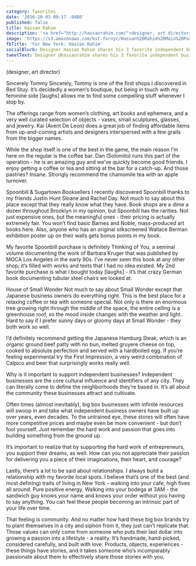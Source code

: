 ```yaml
---
category: favorites
date: '2016-10-03 09:17 -0400'
published: false
title: Hassan Rahim
description: '<a href="http://hassanrahim.com/">designer, art director</a>'
image: 'https://s3.amazonaws.com/bst-fornyc/Hassan%20Rahim%20Main%20Portrait.jpg'
fbTitle: 'For New York: Hassan Rahim'
socialBlurb: Designer Hassan Rahim shares his 3 favorite independent businesses in NYC.
tweetText: Designer @hassanrahim shares his 3 favorite independent businesses in NYC
---
```

 (designer, art director)

Sincerely Tommy
Sincerely, Tommy is one of the first shops I discovered in Bed Stuy. It’s decidedly a women’s boutique, but being in touch with my feminine side [laughs] allows me to find some compelling stuff whenever I stop by. 

The offerings range from women’s clothing, art books and ephemera, and a very well curated selection of objects - vases, small sculptures, glasses, and jewelry. Kai (Avent De Leon) does a great job of finding affordable items from up-and-coming artists and designers interspersed with a few grails from the bigger names.

While the shop itself is one of the best in the game, the main reason I’m here on the regular is the coffee bar. Dan (Solomito) runs this part of the operation - he is an amazing guy and we’ve quickly become good friends. I enjoy getting a coffee or tea and sitting at the bar for a catch-up. And those pastries? Insane. Strongly recommend the chamomile tea with an apple turnover.

Spoonbill & Sugartown Booksellers
I recently discovered Spoonbill thanks to my friends Justin Hunt Sloane and Rachel Day. Not much to say about this place except that they really know what they have. Book shops are a dime a dozen throughout Brooklyn in my opinion, but Spoonbill has the rarities. Not just expensive ones, but the meaningful ones - their pricing is actually extremely fair. You won’t find basic Barnes and Noble, mass-produced art books here. Also, anyone who has an original silkscreened Wallace Berman exhibition poster up on their walls gets bonus points in my book. 

My favorite Spoonbill purchase is definitely Thinking of You, a seminal volume documenting the work of Barbara Kruger that was published by MOCA Los Angeles in the early 90s. I’ve never seen this book at any other shop; it’s filled with works and texts that I had no idea existed. My 2nd favorite purchase is what I bought today [laughs] - it’s that crazy German book documenting tubular steel chairs we looked at.

House of Small Wonder
Not much to say about Small Wonder except that Japanese business owners do everything right. This is the best place for a relaxing coffee or tea with someone special. Not only is there an enormous tree growing right through the middle of the space, the entire ceiling is a greenhouse roof, so the mood inside changes with the weather and light. Hard to say if I prefer sunny days or gloomy days at Small Wonder - they both work so well.

I’d definitely recommend getting the Japanese Hamburg Steak, which is an organic ground beef patty with no bun, melted gruyere cheese on top, cooked to absolute perfection and served with a hardboiled egg. If you’re feeling experimental try the First Impression, a very weird combination of Calpico and beer that surprisingly works really well.

Why is it important to support independent businesses?
Independent businesses are the core cultural influence and identifiers of any city. They can literally come to define the neighborhoods they’re based in. It’s all about the community these businesses attract and cultivate. 

Often times (almost inevitably), big box businesses with infinite resources will swoop in and take what independent business owners have built up over years, even decades. To the untrained eye, these stores will often have more competitive prices and maybe even be more convenient - but don’t fool yourself. Just remember the hard work and passion that goes into building something from the ground up.

It’s important to realize that by supporting the hard work of entrepreneurs, you support their dreams, as well. How can you not appreciate their passion for delivering you a piece of their imaginations, their heart, and courage?

Lastly, there’s a lot to be said about relationships. I always build a relationship with my favorite local spots. I believe that’s one of the best (and most defining) traits of living in New York - walking into your cafe, high fives all around. Pure positive energy. Walking into your bodega at 3AM - the sandwich guy knows your name and knows your order without you having to say anything. You can feel these people becoming an intrinsic part of your life over time.

That feeling is community. And no matter how hard these big box brands try to plant themselves in a city and siphon from it, they just can’t replicate that. Those values can only come from someone who puts their last dollar into growing a passion into a lifestyle - a reality. It’s handmade, hand-picked, considered carefully, and built with love. Products, objects, experiences - these things have stories, and it takes someone who’s incomparably passionate about them to effectively share those stories with you.


